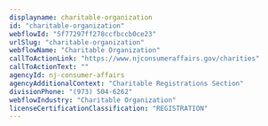 ```yaml
---
displayname: charitable-organization
id: "charitable-organization"
webflowId: "5f77297ff278ccfbccb0ce23"
urlSlug: "charitable-organization"
webflowName: "Charitable Organization"
callToActionLink: "https://www.njconsumeraffairs.gov/charities"
callToActionText: ""
agencyId: nj-consumer-affairs
agencyAdditionalContext: "Charitable Registrations Section"
divisionPhone: "(973) 504-6262"
webflowIndustry: "Charitable Organization"
licenseCertificationClassification: "REGISTRATION"
---
```

